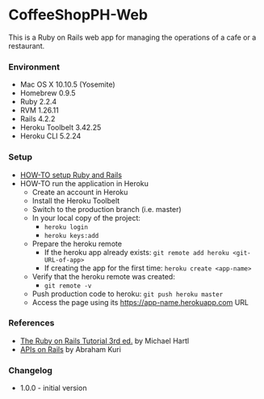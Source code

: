 # CoffeeShopPH-Web #

This is a Ruby on Rails web app for managing the operations of a cafe or a restaurant.

### Environment ###

* Mac OS X 10.10.5 (Yosemite)
* Homebrew 0.9.5
* Ruby 2.2.4
* RVM 1.26.11
* Rails 4.2.2
* Heroku Toolbelt 3.42.25
* Heroku CLI 5.2.24

### Setup ###

* [HOW-TO setup Ruby and Rails](http://guides.rubyonrails.org/getting_started.html)
* HOW-TO run the application in Heroku
    * Create an account in Heroku
    * Install the Heroku Toolbelt
    * Switch to the production branch (i.e. master)
    * In your local copy of the project:
        * ```heroku login```
        * ```heroku keys:add```
    * Prepare the heroku remote
        * If the heroku app already exists: ```git remote add heroku <git-URL-of-app>```
        * If creating the app for the first time: ```heroku create <app-name>```
    * Verify that the heroku remote was created:
        * ```git remote -v```
    * Push production code to heroku: ```git push heroku master```
    * Access the page using its https://app-name.herokuapp.com URL

### References ###

* [The Ruby on Rails Tutorial 3rd ed.](https://www.goodreads.com/book/show/25126104-the-ruby-on-rails-tutorial-3rd-ed) by Michael Hartl
* [APIs on Rails](https://www.goodreads.com/book/show/25615784-apis-on-rails) by Abraham Kuri

### Changelog ###

* 1.0.0 - initial version
